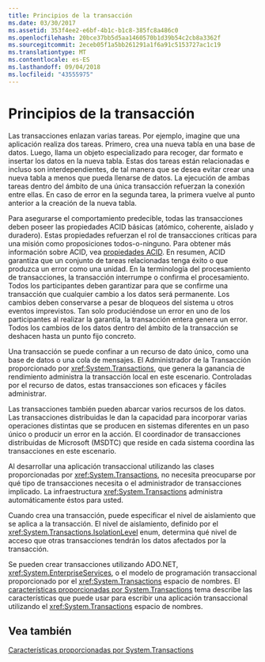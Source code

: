 ```yaml
---
title: Principios de la transacción
ms.date: 03/30/2017
ms.assetid: 353f4ee2-e6bf-4b1c-b1c8-385fc8a486c0
ms.openlocfilehash: 20bce37bb5d5aa1460570b1d39b54c2cb8a3362f
ms.sourcegitcommit: 2eceb05f1a5bb261291a1f6a91c5153727ac1c19
ms.translationtype: MT
ms.contentlocale: es-ES
ms.lasthandoff: 09/04/2018
ms.locfileid: "43555975"
---
```

# <a name="transaction-fundamentals"></a>Principios de la transacción
Las transacciones enlazan varias tareas. Por ejemplo, imagine que una aplicación realiza dos tareas. Primero, crea una nueva tabla en una base de datos. Luego, llama un objeto especializado para recoger, dar formato e insertar los datos en la nueva tabla. Estas dos tareas están relacionadas e incluso son interdependientes, de tal manera que se desea evitar crear una nueva tabla a menos que pueda llenarse de datos. La ejecución de ambas tareas dentro del ámbito de una única transacción refuerzan la conexión entre ellas. En caso de error en la segunda tarea, la primera vuelve al punto anterior a la creación de la nueva tabla.  
  
 Para asegurarse el comportamiento predecible, todas las transacciones deben poseer las propiedades ACID básicas (atómico, coherente, aislado y duradero). Estas propiedades refuerzan el rol de transacciones críticas para una misión como proposiciones todos-o-ninguno. Para obtener más información sobre ACID, vea [propiedades ACID](https://go.microsoft.com/fwlink/?LinkId=98791). En resumen, ACID garantiza que un conjunto de tareas relacionadas tenga éxito o que produzca un error como una unidad. En la terminología del procesamiento de transacciones, la transacción interrumpe o confirma el procesamiento. Todos los participantes deben garantizar para que se confirme una transacción que cualquier cambio a los datos será permanente. Los cambios deben conservarse a pesar de bloqueos del sistema u otros eventos imprevistos. Tan solo produciéndose un error en uno de los participantes al realizar la garantía, la transacción entera genera un error. Todos los cambios de los datos dentro del ámbito de la transacción se deshacen hasta un punto fijo concreto.  
  
 Una transacción se puede confinar a un recurso de dato único, como una base de datos o una cola de mensajes. El Administrador de la Transacción proporcionado por <xref:System.Transactions>, que genera la ganancia de rendimiento administra la transacción local en este escenario. Controladas por el recurso de datos, estas transacciones son eficaces y fáciles administrar.  
  
 Las transacciones también pueden abarcar varios recursos de los datos. Las transacciones distribuidas le dan la capacidad para incorporar varias operaciones distintas que se producen en sistemas diferentes en un paso único o producir un error en la acción. El coordinador de transacciones distribuidas de Microsoft (MSDTC) que reside en cada sistema coordina las transacciones en este escenario.  
  
 Al desarrollar una aplicación transaccional utilizando las clases proporcionadas por <xref:System.Transactions>, no necesita preocuparse por qué tipo de transacciones necesita o el administrador de transacciones implicado. La infraestructura <xref:System.Transactions> administra automáticamente éstos para usted.  
  
 Cuando crea una transacción, puede especificar el nivel de aislamiento que se aplica a la transacción. El nivel de aislamiento, definido por el <xref:System.Transactions.IsolationLevel> enum, determina qué nivel de acceso que otras transacciones tendrán los datos afectados por la transacción.  
  
 Se pueden crear transacciones utilizando ADO.NET, <xref:System.EnterpriseServices>, o el modelo de programación transaccional proporcionado por el <xref:System.Transactions> espacio de nombres. El [características proporcionadas por System.Transactions](../../../../docs/framework/data/transactions/features-provided-by-system-transactions.md) tema describe las características que puede usar para escribir una aplicación transaccional utilizando el <xref:System.Transactions> espacio de nombres.  
  
## <a name="see-also"></a>Vea también  
 [Características proporcionadas por System.Transactions](../../../../docs/framework/data/transactions/features-provided-by-system-transactions.md)
